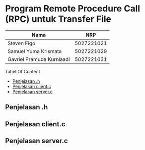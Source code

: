 # Program Remote Procedure Call (RPC) untuk Transfer File

| Nama | NRP |
| -------------------------------------- | ---------- |
| Steven Figo | 5027221021 |
| Samuel Yuma Krismata | 5027221029 |
| Gavriel Pramuda Kurniaadi | 5027221031 |

Tabel Of Content
- [Penjelasan .h](#penjelasan-.h)
- [Penjelasan client.c](#penjelasan-client.c)
- [Penjelasan server.c](#penjelasan-server.c)

## Penjelasan .h
## Penjelasan client.c
## Penjelasan server.c

